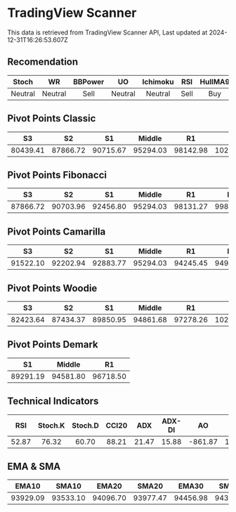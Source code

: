 # TradingView Scanner
This data is retrieved from TradingView Scanner API, Last updated at 2024-12-31T16:26:53.607Z

## Recomendation
| Stoch | WR | BBPower | UO | Ichimoku | RSI | HullMA9 |
| :---: | :---: | :---: | :---: | :---: | :---: | :---: |
| Neutral | Neutral | Sell | Neutral | Neutral | Sell | Buy |

## Pivot Points Classic
| S3 | S2 | S1 | Middle | R1 | R2 | R3 |
| :---: | :---: | :---: | :---: | :---: | :---: | :---: |
| 80439.41 | 87866.72 | 90715.67 | 95294.03 | 98142.98 | 102721.34 | 110148.65 |

## Pivot Points Fibonacci
| S3 | S2 | S1 | Middle | R1 | R2 | R3 |
| :---: | :---: | :---: | :---: | :---: | :---: | :---: |
| 87866.72 | 90703.96 | 92456.80 | 95294.03 | 98131.27 | 99884.11 | 102721.34 |

## Pivot Points Camarilla
| S3 | S2 | S1 | Middle | R1 | R2 | R3 |
| :---: | :---: | :---: | :---: | :---: | :---: | :---: |
| 91522.10 | 92202.94 | 92883.77 | 95294.03 | 94245.45 | 94926.28 | 95607.12 |

## Pivot Points Woodie
| S3 | S2 | S1 | Middle | R1 | R2 | R3 |
| :---: | :---: | :---: | :---: | :---: | :---: | :---: |
| 82423.64 | 87434.37 | 89850.95 | 94861.68 | 97278.26 | 102288.99 | 104705.57 |

## Pivot Points Demark
| S1 | Middle | R1 |
| :---: | :---: | :---: |
| 89291.19 | 94581.80 | 96718.50 |

## Technical Indicators
| RSI | Stoch.K | Stoch.D | CCI20 | ADX | ADX-DI | AO | Mom | MACD | MACD | W.R | HullMA9 |
| :---: | :---: | :---: | :---: | :---: | :---: | :---: | :---: | :---: | :---: | :---: | :---: |
| 52.87 | 76.32 | 60.70 | 88.21 | 21.47 | 15.88 | -861.87 | 1335.43 | -386.02 | -633.76 | -24.82 | 94760.22 |

## EMA & SMA
| EMA10 | SMA10 | EMA20 | SMA20 | EMA30 | SMA30 | EMA50 | SMA50 | EMA100 | SMA100 | EMA200 | SMA200 |
| :---: | :---: | :---: | :---: | :---: | :---: | :---: | :---: | :---: | :---: | :---: | :---: |
| 93929.09 | 93533.10 | 94096.70 | 93977.47 | 94456.98 | 94332.30 | 95228.67 | 95247.98 | 96498.79 | 97989.03 | 95849.06 | 98220.08 |